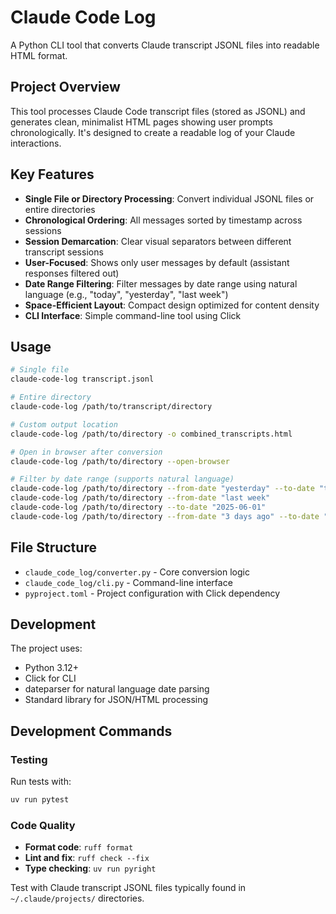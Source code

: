 # Claude Code Log

A Python CLI tool that converts Claude transcript JSONL files into readable HTML format.

## Project Overview

This tool processes Claude Code transcript files (stored as JSONL) and generates clean, minimalist HTML pages showing user prompts chronologically. It's designed to create a readable log of your Claude interactions.

## Key Features

- **Single File or Directory Processing**: Convert individual JSONL files or entire directories
- **Chronological Ordering**: All messages sorted by timestamp across sessions
- **Session Demarcation**: Clear visual separators between different transcript sessions
- **User-Focused**: Shows only user messages by default (assistant responses filtered out)
- **Date Range Filtering**: Filter messages by date range using natural language (e.g., "today", "yesterday", "last week")
- **Space-Efficient Layout**: Compact design optimized for content density
- **CLI Interface**: Simple command-line tool using Click

## Usage

```bash
# Single file
claude-code-log transcript.jsonl

# Entire directory
claude-code-log /path/to/transcript/directory

# Custom output location
claude-code-log /path/to/directory -o combined_transcripts.html

# Open in browser after conversion
claude-code-log /path/to/directory --open-browser

# Filter by date range (supports natural language)
claude-code-log /path/to/directory --from-date "yesterday" --to-date "today"
claude-code-log /path/to/directory --from-date "last week"
claude-code-log /path/to/directory --to-date "2025-06-01"
claude-code-log /path/to/directory --from-date "3 days ago" --to-date "yesterday"
```

## File Structure

- `claude_code_log/converter.py` - Core conversion logic
- `claude_code_log/cli.py` - Command-line interface
- `pyproject.toml` - Project configuration with Click dependency

## Development

The project uses:

- Python 3.12+
- Click for CLI
- dateparser for natural language date parsing
- Standard library for JSON/HTML processing

## Development Commands

### Testing
Run tests with:
```bash
uv run pytest
```

### Code Quality
- **Format code**: `ruff format`
- **Lint and fix**: `ruff check --fix`
- **Type checking**: `uv run pyright`

Test with Claude transcript JSONL files typically found in `~/.claude/projects/` directories.
